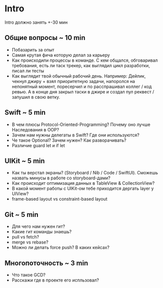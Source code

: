 # Intro

Intro должно занять +-30 мин

## Общие вопросы ~ 10 min
- Побазарить за опыт
- Самая крутая фича которую делал за карьеру
- Как происходили процессы в команде. С кем общался, обговаривал требования, есть ли таск трекер, как выглядил цикл разработки, писал ли тесты
- Как выглядит твой обычный рабочий день. Например: Дейлик, чекнул джиру + взял приоритетную задачи, напоролся на непонятный момент, поресерчил и по расспрашивал коллег / код ревью. А в конце дня закрыл таски в джире и создал пул реквест / запушил в свою ветку.
  
## Swift ~ 5 min
- В чем плюсы Protocol-Oriented-Programming? Почему оно лучше Наследования в OOP? 
- Зачем нам нужны делегаты в Swift? Где они используются?
- Че такое Optional? Зачем нужен? Как разворачивать?
- Различие guard let и if let

## UIKit ~ 5 min
- Как ты верстал экраны? (Storyboard / Nib / Code / SwiftUI). Сможешь назвать минусы в работе со storyboard-дами?
- Как происходит оптимизация данных в TableView & CollectionView?
- В какой момент работы с UIKit-ом тебе приходится дергать layer у UIView?
- frame-based layout vs constraint-based layout

## Git ~ 5 min
- Для чего нам нужен гит?
- Какие гит команды знаешь?
- pull vs fetch?
- merge vs rebase?
- Можно ли делать force push? В каких кейсах?
  
## Многопоточность ~ 3 min
- Что такое GCD?
- Расскажи где в проекте его испльзовал?
